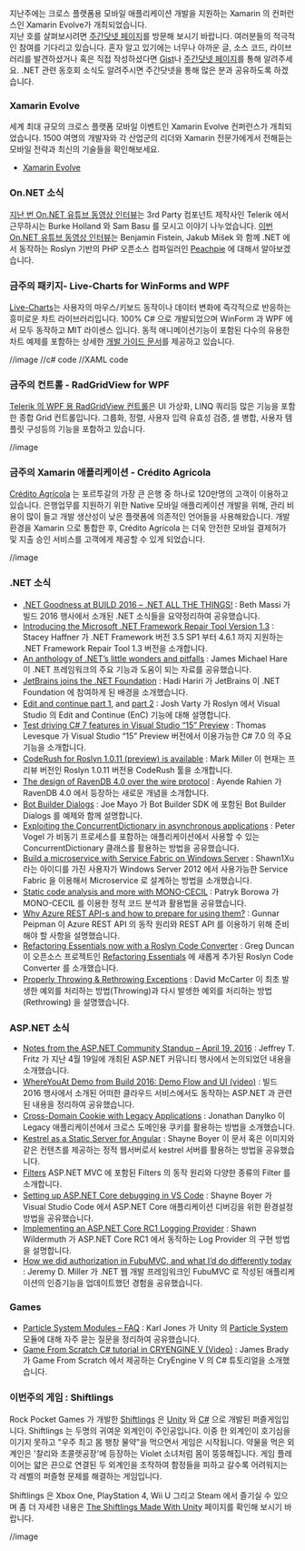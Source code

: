 지난주에는 크로스 플랫폼용 모바일 애플리케이션 개발을 지원하는 Xamarin 의 컨퍼런스인 Xamarin Evolve가 개최되었습니다.  
지난 호를 살펴보시려면 [주간닷넷 페이지](https://www.facebook.com/jugan.net/)를 방문해 보시기 바랍니다. 여러분들의 적극적인 참여를 기다리고 있습니다. 혼자 알고 있기에는 너무나 아까운 글, 소스 코드, 라이브러리를 발견하셨거나 혹은 직접 작성하셨다면 [Gist](https://gist.github.com/options/e9fc443b8c882157fe4a)나 [주간닷넷 페이지](https://www.facebook.com/jugan.net/)를 통해 알려주세요. .NET 관련 동호회 소식도 알려주시면 주간닷넷을 통해 많은 분과 공유하도록 하겠습니다.

### Xamarin Evolve
세계 최대 규모의 크로스 플랫폼 모바일 이벤트인 Xamarin Evolve 컨퍼런스가 개최되었습니다. 1500 여명의 개발자와 각 산업군의 리더와 Xamarin 전문가에게서 전해듣는 모바일 전략과 최신의 기술들을 확인해보세요.

* [Xamarin Evolve](https://evolve.xamarin.com)

### On.NET 소식
[지난 번 On.NET 유튜브 동영상 인터뷰](https://www.youtube.com/watch?v=7E7JyvBIGKs)는 3rd Party 컴포넌트 제작사인 Telerik 에서 근무하시는 Burke Holland 와 Sam Basu 를 모시고 이야기 나누었습니다. [이번 On.NET 유튜브 동영상 인터뷰](https://www.youtube.com/watch?v=ZjN9kREzPMs)는 Benjamin Fistein, Jakub Míšek 와 함께 .NET 에서 동작하는 Roslyn 기반의 PHP 오픈소스 컴파일러인 [Peachpie](http://www.peachpie.io/) 에 대해서 알아보겠습니다.

### 금주의 패키지- Live-Charts for WinForms and WPF
[Live-Charts](https://github.com/beto-rodriguez/Live-Charts)는 사용자의 마우스/키보드 동작이나 데이터 변화에 즉각적으로 반응하는 흥미로운 차트 라이브러리입니다. 100% C# 으로 개발되었으며 WinForm 과 WPF 에서 모두 동작하고 MIT 라이센스 입니다. 동적 애니메이션기능이 포함된 다수의 유용한 차트 예제를 포함하는 상세한 [개발 가이드 문서](http://lvcharts.net/#/examples/v1/intro?path=intro)를 제공하고 있습니다.

//image
//c# code
//XAML code

### 금주의 컨트롤 - RadGridView for WPF
[Telerik 의 WPF 용 RadGridView 컨트롤](http://www.telerik.com/products/wpf/gridview.aspx)은 UI 가상화, LINQ 쿼리등 많은 기능을 포함한 종합 Grid 컨트롤입니다. 그룹화, 정렬, 사용자 입력 유효성 검증, 셀 병합, 사용자 템플릿 구성등의 기능을 포함하고 있습니다.

//image

### 금주의 Xamarin 애플리케이션 - Crédito Agrícola
[Crédito Agrícola](http://www.creditoagricola.pt/CAI) 는 포르투갈의 가장 큰 은행 중 하나로 120만명의 고객이 이용하고 있습니다. 은행업무를 지원하기 위한 Native 모바일 애플리케이션 개발을 위해, 관리 비용이 많이 들고 개발 생산성이 낮은 플랫폼에 의존적인 언어들을 사용해왔습니다. 개발 환경을 Xamarin 으로 통합한 후, Crédito Agrícola 는 더욱 안전한 모바일 결제허가 및 지출 승인 서비스를 고객에게 제공할 수 있게 되었습니다. 

//image

### .NET 소식
* [.NET Goodness at BUILD 2016 – .NET ALL THE THINGS!](https://blogs.msdn.microsoft.com/bethmassi/2016/04/15/net-goodness-at-build-2016-net-all-the-things/) : Beth Massi 가 빌드 2016 행사에서 소개된 .NET 소식들을 요약정리하여 공유했습니다.
* [Introducing the Microsoft .NET Framework Repair Tool Version 1.3](https://blogs.msdn.microsoft.com/dotnet/2016/04/19/introducing-the-microsoft-net-framework-repair-tool-version-1-3/) : Stacey Haffner 가 .NET Framework 버전 3.5 SP1 부터 4.6.1 까지 지원하는 .NET Framework Repair Tool 1.3 버전을 소개합니다.
* [An anthology of .NET’s little wonders and pitfalls](http://geekswithblogs.net/BlackRabbitCoder/archive/2016/04/19/c.net-little-wonders-anthology.aspx) : James Michael Hare 이 .NET 프레임워크의 주요 기능과 도움이 되는 자료를 공유했습니다.
* [JetBrains joins the .NET Foundation](http://blog.jetbrains.com/dotnet/2016/04/18/jetbrains-joins-the-net-foundation/) : Hadi Hariri 가 JetBrains 이 .NET Foundation 에 참여하게 된 배경을 소개했습니다.
* [Edit and continue part 1](https://joshvarty.wordpress.com/2016/04/18/edit-and-continue-part-1-introduction/), and [part 2](https://joshvarty.wordpress.com/2016/04/21/edit-and-continue-part-2-roslyn/) : Josh Varty 가 Roslyn 에서 Visual Studio 의 Edit and Continue (EnC) 기능에 대해 설명합니다.
* [Test driving C# 7 features in Visual Studio “15” Preview](http://www.thomaslevesque.com/2016/04/16/test-driving-c-7-features-in-visual-studio-15-preview/) : Thomas Levesque 가 Visual Studio “15” Preview 버전에서 이용가능한 C# 7.0 의 주요기능을 소개합니다.
* [CodeRush for Roslyn 1.0.11 (preview) is available](https://community.devexpress.com/blogs/markmiller/archive/2016/04/19/coderush-for-roslyn-1-0-11-preview-is-available.aspx) : Mark Miller 이 현재는 프리뷰 버전인 Roslyn 1.0.11 버전용 CodeRush 툴을 소개합니다.
* [The design of RavenDB 4.0 over the wire protocol](https://ayende.com/blog/173890/the-design-of-ravendb-4-0-over-the-wire-protocol) : Ayende Rahien 가 RavenDB 4.0 에서 등장하는 새로운 개념을 소개합니다.  
* [Bot Builder Dialogs](http://mayoster.blogspot.co.uk/2016/04/bot-builder-dialogs.html) : Joe Mayo 가 Bot Builder SDK 에 포함된 Bot Builder Dialogs 를 예제와 함께 설명합니다. 
* [Exploiting the ConcurrentDictionary in asynchronous applications](https://visualstudiomagazine.com/articles/2016/04/01/concurrentdictionary.aspx) : Peter Vogel 가 비동기 프로세스를 포함하는 애플리케이션에서 사용할 수 있는 ConcurrentDictionary 클래스를 활용하는 방법을 공유했습니다.
* [Build a microservice with Service Fabric on Windows Server](http://www.codeproject.com/Articles/1094778/Build-a-Microservice-with-Service-Fabric-on-Window) : Shawn1Xu 라는 아이디를 가진 사용자가 Windows Server 2012 에서 사용가능한 Service Fabric 을 이용해서 Microservice 로 설계하는 방법을 소개했습니다.
* [Static code analysis and more with MONO-CECIL](http://blog.goyello.com/2016/04/21/static-code-analysis-with-mono-cecil/) : Patryk Borowa 가 MONO-CECIL 를 이용한 정적 코드 분석과 활용법을 공유했습니다.
* [Why Azure REST API-s and how to prepare for using them?](http://gunnarpeipman.com/2016/04/why-azure-rest-api-s-and-how-to-prepare-for-using-them/) : Gunnar Peipman 이 Azure REST API 의 동작 원리와 REST API 를 이용하기 위해 준비해야 할 사항을 설명했습니다.
* [Refactoring Essentials now with a Roslyn Code Converter](https://channel9.msdn.com/coding4fun/blog/Refactoring-Essentials-now-with-a-Roslyn-Code-Converter) : Greg Duncan 이 오픈소스 프로젝트인 [Refactoring Essentials](https://github.com/icsharpcode/RefactoringEssentials) 에 새롭게 추가된 Roslyn Code Converter 를 소개했습니다.
* [Properly Throwing & Rethrowing Exceptions](https://dotnettips.wordpress.com/2016/04/15/ask-dotnetdave-properly-throwing-exceptions/) : David McCarter 이 최초 발생한 예외를 처리하는 방법(Throwing)과 다시 발생한 예외를 처리하는 방법(Rethrowing) 을 설명했습니다.

### ASP.NET 소식
* [Notes from the ASP.NET Community Standup – April 19, 2016](https://blogs.msdn.microsoft.com/webdev/2016/04/21/notes-from-the-asp-net-community-standup-april-19-2016/) : Jeffrey T. Fritz 가 지난 4월 19일에 개최된 ASP.NET 커뮤니티 행사에서 논의되었던 내용을 소개했습니다.
* [WhereYouAt Demo from Build 2016: Demo Flow and UI (video)](https://blogs.msdn.microsoft.com/webdev/2016/04/07/whereyouat-demobuild-2016-demo-flow-ui/) : 빌드 2016 행사에서 소개된 어떠한 클라우드 서비스에서도 동작하는 ASP.NET 과 관련된 내용을 정리하여 공유했습니다.
* [Cross-Domain Cookie with Legacy Applications](http://www.danylkoweb.com/Blog/cross-domain-cookie-with-legacy-applications-F8) : Jonathan Danylko 이 Legacy 애플리케이션에서 크로스 도메인용 쿠키를 활용하는 방법을 소개했습니다.
* [Kestrel as a Static Server for Angular](http://www.tattoocoder.com/kestrel-as-a-static-server-for-angular/) : Shayne Boyer 이 문서 혹은 이미지와 같은 컨텐츠를 제공하는 정적 웹서버로서 kestrel 서버를 활용하는 방법을 공유했습니다.
* [Filters](https://docs.asp.net/en/latest/mvc/controllers/filters.html) ASP.NET MVC 에 포함된 Filters 의 동작 원리와 다양한 종류의 Filter 를 소개합니다.
* [Setting up ASP.NET Core debugging in VS Code](http://tattoocoder.azurewebsites.net/setting-up-asp-net-core-debugging-in-vs-code/) : Shayne Boyer 가 Visual Studio Code 에서 ASP.NET Core 애플리케이션 디버깅을 위한 환경설정 방법을 공유했습니다.
* [Implementing an ASP.NET Core RC1 Logging Provider](http://wildermuth.com/2016/04/22/Implementing-an-ASP-NET-Core-RC1-Logging-Provider) : Shawn Wildermuth 가 ASP.NET Core RC1 에서 동작하는 Log Provider 의 구현 방법을 설명합니다.
* [How we did authorization in FubuMVC, and what I’d do differently today](https://jeremydmiller.com/2016/04/19/how-we-did-authorization-in-fubumvc-and-what-id-do-differently-today/s) : Jeremy D. Miller 가 .NET 웹 개발 프레임워크인 FubuMVC 로 작성된 애플리케이션의 인증기능을 업데이트했던 경험을 공유했습니다.

### Games
* [Particle System Modules – FAQ](http://blogs.unity3d.com/2016/04/20/particle-system-modules-faq/) : Karl Jones 가 Unity 의 [Particle System](https://unity3d.com/kr/learn/tutorials/modules/beginner/live-training-archive/particle-systems) 모듈에 대해 자주 묻는 질문을 정리하여 공유했습니다.  
* [Game From Scratch C# tutorial in CRYENGINE V (Video)](https://www.youtube.com/watch?v=4u-_a41trHY) : James Brady 가 Game From Scratch 에서 제공하는 CryEngine V 의 C# 튜토리얼을 소개했습니다. 

### 이번주의 게임 : Shiftlings
Rock Pocket Games 가 개발한 [Shiftlings](https://madewith.unity.com/games/shiftlings) 은 [Unity](http://unity3d.com/) 와 [C#](https://channel9.msdn.com/Series/C-Sharp-Fundamentals-Development-for-Absolute-Beginners) 으로 개발된 퍼즐게임입니다. Shiftlings 는 두명의 귀여운 외계인이 주인공입니다. 이중 한 외계인이 호기심을 이기지 못하고 "우주 최고 몸 팽창 물약"을 먹으면서 게임은 시작됩니다.  약물을 먹은 외계인은 '찰리와 초콜렛공장'에 등장하는 Violet 소녀처럼 몸이 뚱뚱해집니다. 게임 플레이어는 얇은 끈으로 연결된 두 외계인을 조작하여 함정들을 피하고 갈수록 어려워지는 각 레벨의 퍼즐형 문제를 해결하는 게임입니다. 

Shiftlings 은 Xbox One, PlayStation 4, Wii U 그리고 Steam 에서 즐기실 수 있으며 좀 더 자세한 내용은 [The Shiftlings Made With Unity](https://madewith.unity.com/games/shiftlings) 페이지를 확인해 보시기 바랍니다. 

//image
